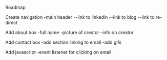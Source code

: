 Roadmap

Create navigation
-main header
--link to linkedin
--link to blog
--link to re-direct 

Add about box
-full name
-picture of creator
-info on creator

Add contact box
-add section linking to email
-add gifs 

Add javascript
-event listener for clicking on email